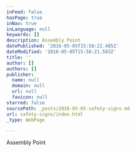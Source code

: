 ```yaml
---
inFeed: false
hasPage: true
inNav: true
inLanguage: null
keywords: []
description: Assembly Point
datePublished: '2016-05-05T15:58:22.485Z'
dateModified: '2016-05-05T15:58:21.583Z'
title: ''
author: []
authors: []
publisher:
  name: null
  domain: null
  url: null
  favicon: null
starred: false
sourcePath: _posts/2016-05-05-safety-signs.md
url: safety-signs/index.html
_type: WebPage

---
```

Assembly Point